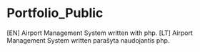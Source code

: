 # Portfolio_Public
[EN]
Airport Management System written with php.
[LT]
Airport Management System written parašyta naudojantis php.
